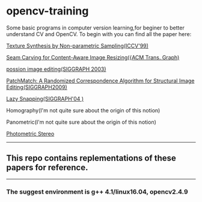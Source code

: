 
# opencv-training
Some basic programs in computer version learning,for beginer to better understand CV and OpenCV.
To begin with you can find all the paper here:  

 [Texture Synthesis by Non-parametric Sampling(ICCV'99)](https://people.eecs.berkeley.edu/~efros/research/EfrosLeung.html)  
 
 [Seam Carving for Content-Aware Image Resizing({ACM Trans. Graph)](http://www.faculty.idc.ac.il/arik/SCWeb/imret/index.html)  
 
 [possion image editing(SIGGRAPH 2003)](https://dl.acm.org/citation.cfm?id=882269)  
 
[PatchMatch: A Randomized Correspondence Algorithm for Structural Image Editing(SIGGRAPH2009)](https://gfx.cs.princeton.edu/pubs/Barnes_2009_PAR/)  

 [Lazy Snapping(SIGGRAPH'04 )](http://home.cse.ust.hk/~cktang/sample_pub/lazy_snapping.pdf)  
 
 Homography(I'm not quite sure about the origin of this notion)  
 
 Panometric(I'm not quite sure about the origin of this notion)  
 
 [Photometric Stereo](http://pages.cs.wisc.edu/~lizhang/courses/cs766-2008f/syllabus/10-09-shading/shading.pdf)
 
 
***
## This repo contains replementations of these papers for reference.
***
### The suggest environment is g++ 4.1/linux16.04, opencv2.4.9
